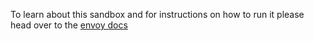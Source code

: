 To learn about this sandbox and for instructions on how to run it please head over
to the [envoy docs](https://lyft.github.io/envoy/docs/install/sandboxes.html#front-proxy)
